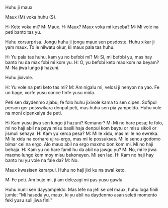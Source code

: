 Huhu ji maux

Maux (M) voka huhu (S).

H: Kete voka mi?
M: Maux.
H: Maux? Maux voka mi keseba?
M: Mi vole na peti banto tas yu.

Huhu xorsurprisa.
Jongu huhu ji jongu maux sen posdoste.
Huhu xikar ji yam maux. 
To le nilwatu okur, ki maux pala tas huhu.

H: Yu pala tas huhu, kam yu no befobi mi?
M: Si, mi befobi yu, mas hay banto hu da max fobi mi kom yu.
H: O, yu befobi keto max kom na beyam?
M: Na jiwa lungo ji hazuni.

Huhu jixivole.

H: Yu vole na peti keto tas mi?
M: Am nigalu mi, velosi ji nenyon na yao. Fe un bage, xorfe yusu conce finfe yusu mida.

Peti sen daydenmo ajabu; fe folo huhu jixivole kama to sen cipen.
Sofipul person ger posswikara denpul peti, mas huhu sen pia yampeldo.
Huhu vole na moni cipenkalya de peti.

H: Kam yusu jiwa sen lungo ji hazuni? Kemaner?
M: Mi no hare pesa; fe folo, mi no haji abil na paya misu basili haja denpul kom baytu or misu sikoli or jismuli sehaya.
H: Kam yu xerca pesa?
M: Mi le xidu, mas mi le no ewreka. Mi le xidu na xorhare ujira-ergo, mas mi le possukses. Mi le sencu godomo bimar cel na ergo. Alo maux abil na ergo maxmo bon kom mi. Mi no haji behaja.
H: Kam yu no hare famil hu da abil na jawgu yu?
M: No, mi le jiwa maxmo lungo kom moy misu bekoneyen. Mi sen lao.
H: Kam no haji hay banto hu yu vole na fale da?
M: No.

Maux kwasisen kararpul.
Huhu no haji jixi ku na swal keto.

M: Fe peti. Am bujo mi, ji am delezagi mi pas yusu gawlu.

Huhu nunli sen dayyampeldo.
Mas lefe na jeti se cel maux, huhu loga finili jumle:
"Mi haseda yu, maux, ki yu abil na daydenmo asan seleti momento feki yusu suli jiwa fini."